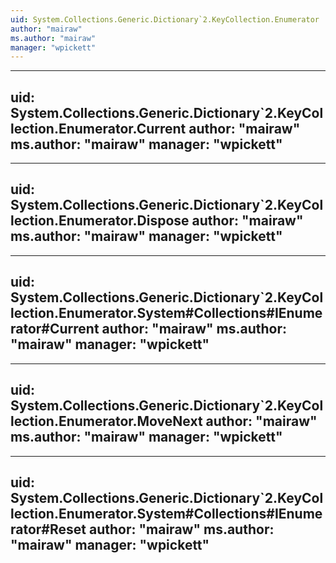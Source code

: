 ```yaml
---
uid: System.Collections.Generic.Dictionary`2.KeyCollection.Enumerator
author: "mairaw"
ms.author: "mairaw"
manager: "wpickett"
---
```


---
uid: System.Collections.Generic.Dictionary`2.KeyCollection.Enumerator.Current
author: "mairaw"
ms.author: "mairaw"
manager: "wpickett"
---

---
uid: System.Collections.Generic.Dictionary`2.KeyCollection.Enumerator.Dispose
author: "mairaw"
ms.author: "mairaw"
manager: "wpickett"
---

---
uid: System.Collections.Generic.Dictionary`2.KeyCollection.Enumerator.System#Collections#IEnumerator#Current
author: "mairaw"
ms.author: "mairaw"
manager: "wpickett"
---

---
uid: System.Collections.Generic.Dictionary`2.KeyCollection.Enumerator.MoveNext
author: "mairaw"
ms.author: "mairaw"
manager: "wpickett"
---

---
uid: System.Collections.Generic.Dictionary`2.KeyCollection.Enumerator.System#Collections#IEnumerator#Reset
author: "mairaw"
ms.author: "mairaw"
manager: "wpickett"
---
